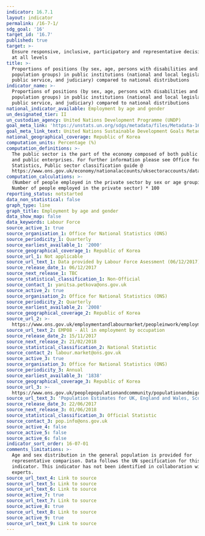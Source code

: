 ```yaml
---
indicator: 16.7.1
layout: indicator
permalink: /16-7-1/
sdg_goal: '16'
target_id: '16.7'
published: true
target: >-
  Ensure responsive, inclusive, participatory and representative decision-making
  at all levels
title: >-
  Proportions of positions (by sex, age, persons with disabilities and
  population groups) in public institutions (national and local legislatures,
  public service, and judiciary) compared to national distributions
indicator_name: >-
  Proportions of positions (by sex, age, persons with disabilities and
  population groups) in public institutions (national and local legislatures,
  public service, and judiciary) compared to national distributions
national_indicator_available: Employment by age and gender
un_designated_tier: II
un_custodian_agency: United Nations Development Programme (UNDP)
goal_meta_link: 'https://unstats.un.org/sdgs/metadata/files/Metadata-16-07-01A.pdf'
goal_meta_link_text: United Nations Sustainable Development Goals Metadata (PDF 4.0 MB)
national_geographical_coverage: Republic of Korea
computation_units: Percentage (%)
computation_definitions: >-
  The public sector is the part of the economy composed of both public services
  and public enterprises. For further information please see Office for National
  Statistics, Public sector classification guide @
  https://www.ons.gov.uk/economy/nationalaccounts/uksectoraccounts/datasets/publicsectorclassificationguide.
computation_calculations: >-
  (Number of people employed in the private sector by sex or age grouping /
  Number of people employed in the private sector) * 100
reporting_status: notstarted
data_non_statistical: false
graph_type: line
graph_title: Employment by age and gender
data_show_map: false
data_keywords: Labour Force
source_active_1: true
source_organisation_1: Office for National Statistics (ONS)
source_periodicity_1: Quarterly
source_earliest_available_1: '2000'
source_geographical_coverage_1: Republic of Korea
source_url_1: Not applicable
source_url_text_1: Data provided by Labour Force Asessment (06/12/2017)
source_release_date_1: 06/12/2017
source_next_release_1: TBC
source_statistical_classification_1: Non-Official
source_contact_1: yanitsa.petkova@ons.gov.uk
source_active_2: true
source_organisation_2: Office for National Statistics (ONS)
source_periodicity_2: Quarterly
source_earliest_available_2: '2008'
source_geographical_coverage_2: Republic of Korea
source_url_2: >-
  https://www.ons.gov.uk/employmentandlabourmarket/peopleinwork/employmentandemployeetypes/datasets/allinemploymentbyoccupationemp08
source_url_text_2: EMP08 - All in employment by occupation
source_release_date_2: 15/11/2017
source_next_release_2: 21/02/2018
source_statistical_classification_2: National Statistic
source_contact_2: labour.market@ons.gov.uk
source_active_3: true
source_organisation_3: Office for National Statistics (ONS)
source_periodicity_3: Annual
source_earliest_available_3: '1838'
source_geographical_coverage_3: Republic of Korea
source_url_3: >-
  https://www.ons.gov.uk/peoplepopulationandcommunity/populationandmigration/populationestimates/datasets/populationestimatesforukenglandandwalesscotlandandnorthernireland
source_url_text_3: 'Population Estimates for UK, England and Wales, Scotland and Northern Ireland'
source_release_date_3: 22/06/2017
source_next_release_3: 01/06/2018
source_statistical_classification_3: Official Statistic
source_contact_3: pop.info@ons.gov.uk
source_active_4: false
source_active_5: false
source_active_6: false
indicator_sort_order: 16-07-01
comments_limitations: >-
  Age and sex distribution in the general population is provided for
  representative comparison. Data follows the UN specification for this
  indicator. This indicator has not been identified in collaboration with topic
  experts.
source_url_text_4: Link to source
source_url_text_5: Link to source
source_url_text_6: Link to source
source_active_7: true
source_url_text_7: Link to source
source_active_8: true
source_url_text_8: Link to source
source_active_9: true
source_url_text_9: Link to source
---
```

